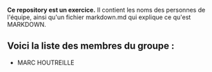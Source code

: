 **Ce repository est un exercice.** Il contient les noms des personnes de l'équipe, ainsi qu'un fichier markdown.md qui explique ce qu'est MARKDOWN.

Voici la liste des membres du groupe : 
--------------------------------------
* MARC HOUTREILLE 
